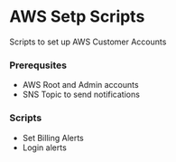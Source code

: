 # AWS Setp Scripts

Scripts to set up AWS Customer Accounts

### Prerequsites
- AWS Root and Admin accounts
- SNS Topic to send notifications

### Scripts
- Set Billing Alerts
- Login alerts
